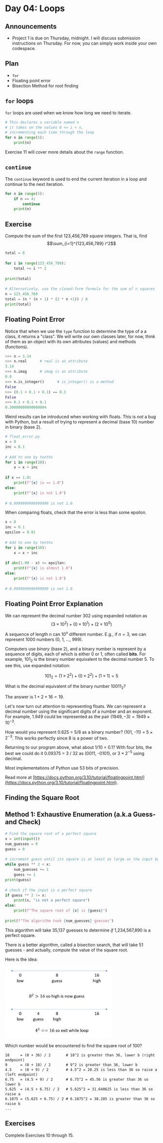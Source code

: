 # Day 04: Loops

## Announcements

- Project 1 is due on Thursday, midnight. I will discuss submission instructions on Thursday. For now, you can simply work inside your own codespace.

## Plan

- `for`
- Floating point error
- Bisection Method for root finding

## `for` loops

`for` loops are used when we know how long we need to iterate.

```python
# This declares a variable named n
# it takes on the values 0 <= i < n,
# incrementing each time through the loop
for n in range(5):
    print(n)
```

Exercise 11 will cover more details about the `range` function.

## `continue`

The `continue` keyword is used to end the current iteration in a loop and continue to the next iteration.

```python
for n in range(5):
    if n == 4:
        continue
    print(n)
```

## Exercise

Compute the sum of the first 123,456,789 *square* integers. That is, find 
$$\sum_{i=1}^{123,456,789} i^2$$

```python
total = 0

for i in range(123_456_789):
    total += i ** 2

print(total)

# Alternatively, use the closed-form formula for the sum of n squares
n = 123_456_789
total = (n * (n + 1) * (2 * n +1)) / 6
print(total)
```

## Floating Point Error

Notice that when we use the `type` function to determine the type of a a class, it returns a "class". We will write our own classes later, for now, think of them as an object with its own attributes (values) and methods (functions).

```python
>>> n = 3.14
>>> n.real      # real is an attribute
3.14
>>> n.imag      # imag is an attribute
0.0
>>> n.is_integer()      # is_integer() is a method
False
>>> (0.1 + 0.1 + 0.1) == 0.3
False
>>> 0.1 + 0.1 + 0.1
0.30000000000000004
```

Weird results can be introduced when working with floats. This is *not* a bug with Python, but a result of trying to represent a decimal (base 10) number in binary (base 2).

```python
# float_error.py
x = 0
inc = 0.1

# Add to one by tenths
for i in range(10):
    x = x + inc

if x == 1.0:
    print(f"{x} is == 1.0")
else:
    print(f"{x} is not 1.0")

# 0.9999999999999999 is not 1.0
```

When comparing floats, check that the error is less than some epsilon.

```python
x = 0
inc = 0.1
epsilon = 0.01

# Add to one by tenths
for i in range(10):
    x = x + inc

if abs(1.00 - x) <= epsilon:
    print(f"{x} is almost 1.0")
else:
    print(f"{x} is not 1.0")

# 0.9999999999999999 is not 1.0
```

## Floating Point Error Explanation

We can represent the decimal number 302 using expanded notation as
$$(3 \times 10^2) + (0 \times 10^1) + (2 \times 10^0)$$

A sequence of length $n$ can $10^n$ different number. E.g., if $n = 3$, we can represent 1000 numbers (0, 1, ..., 999).

Computers use _binary_ (base 2), and a binary number is represent by a sequence of digits, each of which is either 0 or 1, often called **bits**. For example, $101_2$ is the binary number equivalent to the decimal number 5. To see this, use expanded notation:

$$101_2 = (1 \times 2^2) + (0 \times 2^2) + (1 \times 1) = 5$$

What is the decimal equivalent of the binary number $10011_2$?

The answer is $1 + 2 + 16 = 19$.

Let's now turn out attention to representing floats. We can represent a decimal number using the significant digits of a number and an exponent. For example, $1.949$ could be represented as the pair $(1949, -3) = 1949 \times 10^{-3}$.

<!-- How would you represent 0.625 = 5/8 using expanded notation?

First, 0.625 = 6/10 + 2/100 + 5/1000 = $(6 \times 10^{-1}) + (2 \times 10^{-2}) + (5 \times 10^{-3})$. -->

How would you represent 0.625 = 5/8 as a binary number? (101, -11) = $5 \times 2^{-3}$. This works perfectly since 8 is a power of two.

Returning to our program above, what about 1/10 = 0.1? With four bits, the best we could do it 0.09375 = 3 / 32 as (0011, -0101), or $3 \times 2^{-5}$ using decimal.

Most implementations of Python use 53 bits of precision.

Read more at [https://docs.python.org/3.10/tutorial/floatingpoint.html](https://docs.python.org/3.10/tutorial/floatingpoint.html).

## Finding the Square Root

## Method 1: Exhaustive Enumeration (a.k.a Guess-and Check)

``` python
# Find the square root of a perfect square
x = int(input())
num_guesses = 0
guess = 0

# increment guess until its square is at least as large as the input being checked
while guess ** 2 < x:
    num_guesses += 1
    guess += 1
print(guess)

# check if the input is a perfect square
if guess ** 2 != x:
    print(x, "is not a perfect square")
else:
    print(f"The square root of {x} is {guess}")

print(f"The algorithm took {num_guesses} guesses")
```

This algorithm will take 35,137 guesses to determine *if* 1,234,567,890 is a perfect square.

There is a better algorithm, called a bisection search, that will take 51 guesses - and actually, *compute* the value of the square root.

<!-- Before using bisection search to find the square root, let's use it to find a value in a *sorted* list.

Consider the list [2, 3, 5, 8, 13, 21, 34, 55, 89], and find 21. There are 9 values, so start in the middle (1 + 9) -->

Here is the idea:

<img src="../Assets/bisection-search-example.png" alt="bisection-search-example" style="zoom:40%;" />

Which number would be encountered to find the square root of 100?

``` text
18     = (0 + 36) / 2       # 18^2 is greater than 36, lower b (right endpoint)
9      = (0 + 18) / 2       # 9^2 is greater than 36, lower b
4.5    = (0 + 9) / 2        # 4.5^2 = 20.25 is less than 36 so raise a (left endpoint)
6.75   = (4.5 + 9) / 2      # 6.75^2 = 45.56 is greater than 36 so lower b
5.625  = (4.5 + 6.75) / 2   # 5.625^2 = 31.640625 is less than 36 so raise a
6.1875 = (5.625 + 6.75) / 2 # 6.1875^2 = 38.285 is greater than 36 so raise b
...
```

## Exercises

Complete Exercises 10 through 15.
